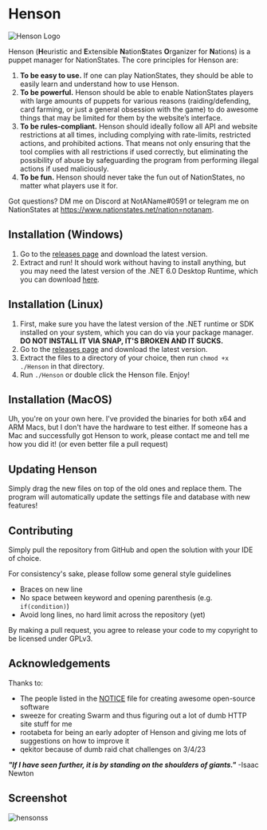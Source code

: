 # Henson
![Henson Logo](https://cdn.discordapp.com/attachments/700554123086528614/1080372541815791657/hensonlogo.png)

Henson (**H**euristic and **E**xtensible **N**ation**S**tates **O**rganizer for 
**N**ations) is a puppet manager for NationStates. The core principles for 
Henson are:
1. **To be easy to use.** If one can play NationStates, they should be able to 
easily learn and understand how to use Henson.
2. **To be powerful.** Henson should be able to enable NationStates players with 
large amounts of puppets for various reasons (raiding/defending, card farming, 
or just a general obsession with the game) to do awesome things that may be 
limited for them by the website’s interface.
3. **To be rules-compliant.** Henson should ideally follow all API and website 
restrictions at all times, including complying with rate-limits, restricted 
actions, and prohibited actions. That means not only ensuring that the tool 
complies with all restrictions if used correctly, but eliminating the 
possibility of abuse by safeguarding the program from performing illegal actions 
if used maliciously.
4. **To be fun.** Henson should never take the fun out of NationStates, no matter 
what players use it for.

Got questions? DM me on Discord at NotAName#0591 or telegram me on NationStates 
at https://www.nationstates.net/nation=notanam.

## Installation (Windows)
1. Go to the [releases page](https://github.com/NotAName320/Henson/releases) and 
download the latest version.
2. Extract and run! It should work without having to install anything, but you 
may need the latest version of the .NET 6.0 Desktop Runtime, which you can 
download [here](https://dotnet.microsoft.com/en-us/download/dotnet/6.0).

## Installation (Linux)
1. First, make sure you have the latest version of the .NET runtime or SDK 
installed on your system, which you can do via your package manager. **DO NOT 
INSTALL IT VIA SNAP, IT'S BROKEN AND IT SUCKS.**
2. Go to the [releases page](https://github.com/NotAName320/Henson/releases) 
and download the latest version.
3. Extract the files to a directory of your choice, then run 
`chmod +x ./Henson` in that directory.
4. Run `./Henson` or double click the Henson file. Enjoy!

## Installation (MacOS)
Uh, you're on your own here. I've provided the binaries for both x64 and ARM 
Macs, but I don't have the hardware to test either. If someone has a Mac and 
successfully got Henson to work, please contact me and tell me how you did it! 
(or even better file a pull request)

## Updating Henson
Simply drag the new files on top of the old ones and replace them. The program 
will automatically update the settings file and database with new features!

## Contributing
Simply pull the repository from GitHub and open the solution with your IDE of 
choice.

For consistency's sake, please follow some general style guidelines
- Braces on new line
- No space between keyword and opening parenthesis (e.g. `if(condition)`)
- Avoid long lines, no hard limit across the repository (yet)

By making a pull request, you agree to release your code to my copyright to be 
licensed under GPLv3.

## Acknowledgements
Thanks to:
- The people listed in the 
[NOTICE](https://github.com/NotAName320/Henson/blob/main/Henson/NOTICE) file 
for creating awesome open-source software
- sweeze for creating Swarm and thus figuring out a lot of dumb HTTP site 
stuff for me
- rootabeta for being an early adopter of Henson and giving me lots of 
suggestions on how to improve it
- qekitor because of dumb raid chat challenges on 3/4/23

_**"If I have seen further, it is by standing on the shoulders of giants."**_ -Isaac Newton

## Screenshot
![hensonss](https://github.com/NotAName320/Henson/assets/27144780/523942d1-5ae7-441c-9bfd-681c535e17a8)

